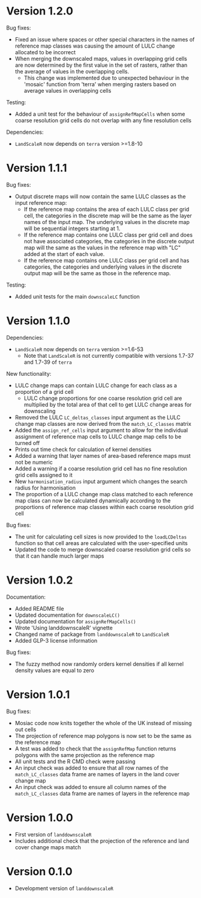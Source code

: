 
# Version 1.2.0

Bug fixes:
- Fixed an issue where spaces or other special characters in the names of reference map classes was causing the amount of LULC change allocated to be incorrect
- When merging the downscaled maps, values in overlapping grid cells are now determined by the first value in the set of rasters, rather than the average of values in the overlapping cells.
    - This change was implemented due to unexpected behaviour in the 'mosaic' function from 'terra' when merging rasters based on average values in overlapping cells 

Testing: 
- Added a unit test for the behaviour of `assignRefMapCells` when some coarse resolution grid cells do not overlap with any fine resolution cells

Dependencies:
- `LandScaleR` now depends on `terra` version >=1.8-10

# Version 1.1.1

Bug fixes:
- Output discrete maps will now contain the same LULC classes as the input reference map:
    - If the reference map contains the area of each LULC class per grid cell, the categories in the discrete map will be the same as the layer names of the input map. The underlying values in the discrete map will be sequential integers starting at 1.
    - If the reference map contains one LULC class per grid cell and does not have associated categories, the categories in the discrete output map will the same as the values in the reference map with "LC" added at the start of each value.
    - If the reference map contains one LULC class per grid cell and has categories, the categories and underlying values in the discrete output map will be the same as those in the reference map.

Testing:
- Added unit tests for the main `downscaleLC` function

# Version 1.1.0

Dependencies:
- `LandScaleR` now depends on `terra` version >=1.6-53
    - Note that `LandScaleR` is not currently compatible with versions 1.7-37 and 1.7-39 of `terra`

New functionality:
- LULC change maps can contain LULC change for each class as a proportion of a grid cell
    - LULC change proportions for one coarse resolution grid cell are multiplied by the total area of that cell to get LULC change areas for downscaling
- Removed the LULC `LC_deltas_classes` input argument as the LULC change map classes are now derived from the `match_LC_classes` matrix
- Added the `assign_ref_cells` input argument to allow for the individual assignment of reference map cells to LULC change map cells to be turned off
- Prints out time check for calculation of kernel densities
- Added a warning that layer names of area-based reference maps must not be numeric
- Added a warning if a coarse resolution grid cell has no fine resolution grid cells assigned to it
- New `harmonisation_radius` input argument which changes the search radius for harmonisation
- The proportion of a LULC change map class matched to each reference map class can now be calculated dynamically according to the proportions of reference map classes within each coarse resolution grid cell

Bug fixes:
- The unit for calculating cell sizes is now provided to the `loadLCDeltas` function so that cell areas are calculated with the user-specified units
- Updated the code to merge downscaled coarse resolution grid cells so that it can handle much larger maps

# Version 1.0.2

Documentation:
- Added README file
- Updated documentation for `downscaleLC()`
- Updated documentation for `assignRefMapCells()`
- Wrote 'Using landdownscaleR' vignette
- Changed name of package from `landdownscaleR` to `LandScaleR`
- Added GLP-3 license information

Bug fixes:
- The fuzzy method now randomly orders kernel densities if all kernel density values are equal to zero

# Version 1.0.1

Bug fixes:
- Mosiac code now knits together the whole of the UK instead of missing out cells
- The projection of reference map polygons is now set to be the same as the reference map
- A test was added to check that the `assignRefMap` function returns polygons with the same projection as the reference map
- All unit tests and the R CMD check were passing
- An input check was added to ensure that all row names of the `match_LC_classes` data frame are names of layers in the land cover change map
- An input check was added to ensure all column names of the `match_LC_classes` data frame are names of layers in the reference map

# Version 1.0.0

- First version of `landdownscaleR`
- Includes additional check that the projection of the reference and land cover change maps match

# Version 0.1.0

- Development version of `landdownscaleR`
